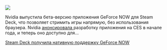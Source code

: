 <!--2025-05-30 13:27:34-->
<div class="yb">
  <div class="rss habr"><img src="https://habrastorage.org/getpro/habr/upload_files/f48/e7e/d92/f48e7ed92eb3f676bd2dd86c85a3ee3a.jpg" /><p>Nvidia выпустила бета-версию приложения GeForce NOW для Steam Deck, что позволяет стримить игры напрямую, без использования браузера. Nvidia <a href="https://www.neowin.net/news/geforce-now-is-coming-to-steam-deck-soon-with-a-native-app/" rel="noopener noreferrer nofollow">анонсировала </a>разработку приложения на CES в начале года, и теперь оно доступно для... <p class="titl"><a href="https://habr.com/ru/news/914352/?utm_source=habrahabr&utm_medium=rss&utm_campaign=914352">Steam Deck получила нативную поддержку GeForce NOW</a></p></div>
</div>
